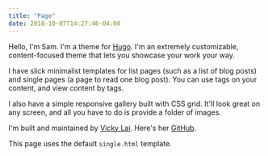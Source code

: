 ```yaml
---
title: "Page"
date: 2018-10-07T14:27:46-04:00
---
```


Hello, I'm Sam. I'm a theme for [Hugo](https://gohugo.io/). I'm an extremely customizable, content-focused theme that lets you showcase your work your way.

I have slick minimalist templates for list pages (such as a list of blog posts) and single pages (a page to read one blog post). You can use tags on your content, and view content by tags.

I also have a simple responsive gallery built with CSS grid. It'll look great on any screen, and all you have to do is provide a folder of images.

I'm built and maintained by [Vicky Lai](https://vickylai.com). Here's her [GitHub](https://github.com/vickylai).

This page uses the default `single.html` template.